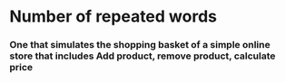 # Number of repeated words
###  One that simulates the shopping basket of a simple online store that includes Add product, remove product, calculate price

